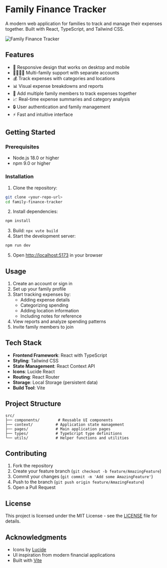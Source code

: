 # Family Finance Tracker

A modern web application for families to track and manage their expenses together. Built with React, TypeScript, and Tailwind CSS.

![Family Finance Tracker](https://images.pexels.com/photos/4386442/pexels-photo-4386442.jpeg?auto=compress&cs=tinysrgb&w=1260&h=750&dpr=2)

## Features

- 📱 Responsive design that works on desktop and mobile
- 👨‍👩‍👧‍👦 Multi-family support with separate accounts
- 💰 Track expenses with categories and locations
- 📊 Visual expense breakdowns and reports
- 👥 Add multiple family members to track expenses together
- 📈 Real-time expense summaries and category analysis
- 🔒 User authentication and family management
- ⚡ Fast and intuitive interface

## Getting Started

### Prerequisites

- Node.js 18.0 or higher
- npm 9.0 or higher

### Installation

1. Clone the repository:
```bash
git clone <your-repo-url>
cd family-finance-tracker
```

2. Install dependencies:
```bash
npm install
```
3. Build: ```npx vute build```
4. Start the development server:
```bash
npm run dev
```

5. Open [http://localhost:5173](http://localhost:5173) in your browser

## Usage

1. Create an account or sign in
2. Set up your family profile
3. Start tracking expenses by:
   - Adding expense details
   - Categorizing spending
   - Adding location information
   - Including notes for reference
4. View reports and analyze spending patterns
5. Invite family members to join

## Tech Stack

- **Frontend Framework**: React with TypeScript
- **Styling**: Tailwind CSS
- **State Management**: React Context API
- **Icons**: Lucide React
- **Routing**: React Router
- **Storage**: Local Storage (persistent data)
- **Build Tool**: Vite

## Project Structure

```
src/
├── components/        # Reusable UI components
├── context/          # Application state management
├── pages/            # Main application pages
├── types/            # TypeScript type definitions
└── utils/            # Helper functions and utilities
```

## Contributing

1. Fork the repository
2. Create your feature branch (`git checkout -b feature/AmazingFeature`)
3. Commit your changes (`git commit -m 'Add some AmazingFeature'`)
4. Push to the branch (`git push origin feature/AmazingFeature`)
5. Open a Pull Request

## License

This project is licensed under the MIT License - see the [LICENSE](LICENSE) file for details.

## Acknowledgments

- Icons by [Lucide](https://lucide.dev/)
- UI inspiration from modern financial applications
- Built with [Vite](https://vitejs.dev/)
